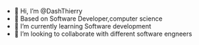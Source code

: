 - 👋 Hi, I’m @DashThierry
- 👀 Based on Software Developer,computer science
- 🌱 I’m currently learning Software development
- 💞️ I’m looking to collaborate with different software engneers
